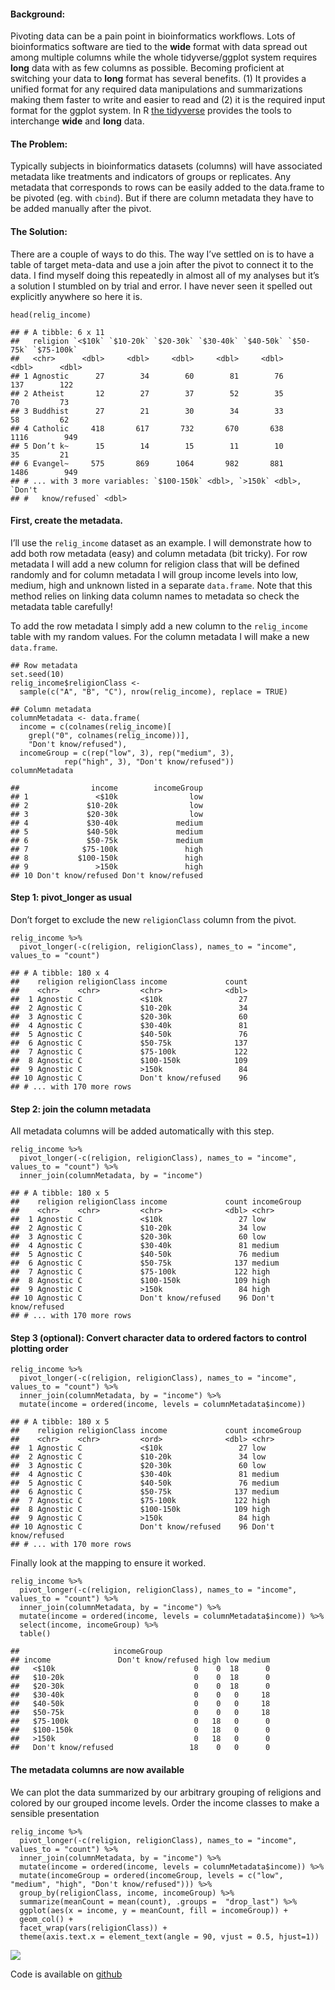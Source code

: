 #### Background:

Pivoting data can be a pain point in bioinformatics workflows. Lots of
bioinformatics software are tied to the **wide** format with data spread
out among multiple columns while the whole tidyverse/ggplot system
requires **long** data with as few columns as possible. Becoming
proficient at switching your data to **long** format has several
benefits. (1) It provides a unified format for any required data
manipulations and summarizations making them faster to write and easier
to read and (2) it is the required input format for the ggplot system.
In R [the tidyverse](https://www.tidyverse.org/) provides the tools to
interchange **wide** and **long** data.

#### The Problem:

Typically subjects in bioinformatics datasets (columns) will have
associated metadata like treatments and indicators of groups or
replicates. Any metadata that corresponds to rows can be easily added to
the data.frame to be pivoted (eg. with `cbind`). But if there are column
metadata they have to be added manually after the pivot.

#### The Solution:

There are a couple of ways to do this. The way I’ve settled on is to
have a table of target meta-data and use a join after the pivot to
connect it to the data. I find myself doing this repeatedly in almost
all of my analyses but it’s a solution I stumbled on by trial and error.
I have never seen it spelled out explicitly anywhere so here it is.

    head(relig_income)

    ## # A tibble: 6 x 11
    ##   religion `<$10k` `$10-20k` `$20-30k` `$30-40k` `$40-50k` `$50-75k` `$75-100k`
    ##   <chr>      <dbl>     <dbl>     <dbl>     <dbl>     <dbl>     <dbl>      <dbl>
    ## 1 Agnostic      27        34        60        81        76       137        122
    ## 2 Atheist       12        27        37        52        35        70         73
    ## 3 Buddhist      27        21        30        34        33        58         62
    ## 4 Catholic     418       617       732       670       638      1116        949
    ## 5 Don’t k~      15        14        15        11        10        35         21
    ## 6 Evangel~     575       869      1064       982       881      1486        949
    ## # ... with 3 more variables: `$100-150k` <dbl>, `>150k` <dbl>, `Don't
    ## #   know/refused` <dbl>

#### First, create the metadata.

I’ll use the `relig_income` dataset as an example. I will demonstrate
how to add both row metadata (easy) and column metadata (bit tricky).
For row metadata I will add a new column for religion class that will be
defined randomly and for column metadata I will group income levels into
low, medium, high and unknown listed in a separate `data.frame`. Note
that this method relies on linking data column names to metadata so
check the metadata table carefully!

To add the row metadata I simply add a new column to the `relig_income`
table with my random values. For the column metadata I will make a new
`data.frame`.

    ## Row metadata
    set.seed(10)
    relig_income$religionClass <- 
      sample(c("A", "B", "C"), nrow(relig_income), replace = TRUE)

    ## Column metadata
    columnMetadata <- data.frame(
      income = c(colnames(relig_income)[
        grepl("0", colnames(relig_income))],
        "Don't know/refused"),
      incomeGroup = c(rep("low", 3), rep("medium", 3), 
                rep("high", 3), "Don't know/refused"))
    columnMetadata

    ##                income        incomeGroup
    ## 1               <$10k                low
    ## 2             $10-20k                low
    ## 3             $20-30k                low
    ## 4             $30-40k             medium
    ## 5             $40-50k             medium
    ## 6             $50-75k             medium
    ## 7            $75-100k               high
    ## 8           $100-150k               high
    ## 9               >150k               high
    ## 10 Don't know/refused Don't know/refused

#### Step 1: pivot\_longer as usual

Don’t forget to exclude the new `religionClass` column from the pivot.

    relig_income %>%
      pivot_longer(-c(religion, religionClass), names_to = "income", values_to = "count")

    ## # A tibble: 180 x 4
    ##    religion religionClass income             count
    ##    <chr>    <chr>         <chr>              <dbl>
    ##  1 Agnostic C             <$10k                 27
    ##  2 Agnostic C             $10-20k               34
    ##  3 Agnostic C             $20-30k               60
    ##  4 Agnostic C             $30-40k               81
    ##  5 Agnostic C             $40-50k               76
    ##  6 Agnostic C             $50-75k              137
    ##  7 Agnostic C             $75-100k             122
    ##  8 Agnostic C             $100-150k            109
    ##  9 Agnostic C             >150k                 84
    ## 10 Agnostic C             Don't know/refused    96
    ## # ... with 170 more rows

#### Step 2: join the column metadata

All metadata columns will be added automatically with this step.

    relig_income %>%
      pivot_longer(-c(religion, religionClass), names_to = "income", values_to = "count") %>%
      inner_join(columnMetadata, by = "income")

    ## # A tibble: 180 x 5
    ##    religion religionClass income             count incomeGroup       
    ##    <chr>    <chr>         <chr>              <dbl> <chr>             
    ##  1 Agnostic C             <$10k                 27 low               
    ##  2 Agnostic C             $10-20k               34 low               
    ##  3 Agnostic C             $20-30k               60 low               
    ##  4 Agnostic C             $30-40k               81 medium            
    ##  5 Agnostic C             $40-50k               76 medium            
    ##  6 Agnostic C             $50-75k              137 medium            
    ##  7 Agnostic C             $75-100k             122 high              
    ##  8 Agnostic C             $100-150k            109 high              
    ##  9 Agnostic C             >150k                 84 high              
    ## 10 Agnostic C             Don't know/refused    96 Don't know/refused
    ## # ... with 170 more rows

#### Step 3 (optional): Convert character data to ordered factors to control plotting order

    relig_income %>%
      pivot_longer(-c(religion, religionClass), names_to = "income", values_to = "count") %>%
      inner_join(columnMetadata, by = "income") %>%
      mutate(income = ordered(income, levels = columnMetadata$income))

    ## # A tibble: 180 x 5
    ##    religion religionClass income             count incomeGroup       
    ##    <chr>    <chr>         <ord>              <dbl> <chr>             
    ##  1 Agnostic C             <$10k                 27 low               
    ##  2 Agnostic C             $10-20k               34 low               
    ##  3 Agnostic C             $20-30k               60 low               
    ##  4 Agnostic C             $30-40k               81 medium            
    ##  5 Agnostic C             $40-50k               76 medium            
    ##  6 Agnostic C             $50-75k              137 medium            
    ##  7 Agnostic C             $75-100k             122 high              
    ##  8 Agnostic C             $100-150k            109 high              
    ##  9 Agnostic C             >150k                 84 high              
    ## 10 Agnostic C             Don't know/refused    96 Don't know/refused
    ## # ... with 170 more rows

Finally look at the mapping to ensure it worked.

    relig_income %>%
      pivot_longer(-c(religion, religionClass), names_to = "income", values_to = "count") %>%
      inner_join(columnMetadata, by = "income") %>%
      mutate(income = ordered(income, levels = columnMetadata$income)) %>%
      select(income, incomeGroup) %>%
      table()

    ##                     incomeGroup
    ## income               Don't know/refused high low medium
    ##   <$10k                               0    0  18      0
    ##   $10-20k                             0    0  18      0
    ##   $20-30k                             0    0  18      0
    ##   $30-40k                             0    0   0     18
    ##   $40-50k                             0    0   0     18
    ##   $50-75k                             0    0   0     18
    ##   $75-100k                            0   18   0      0
    ##   $100-150k                           0   18   0      0
    ##   >150k                               0   18   0      0
    ##   Don't know/refused                 18    0   0      0

#### The metadata columns are now available

We can plot the data summarized by our arbitrary grouping of religions
and colored by our grouped income levels. Order the income classes to
make a sensible presentation

    relig_income %>%
      pivot_longer(-c(religion, religionClass), names_to = "income", values_to = "count") %>%
      inner_join(columnMetadata, by = "income") %>%
      mutate(income = ordered(income, levels = columnMetadata$income)) %>%
      mutate(incomeGroup = ordered(incomeGroup, levels = c("low", "medium", "high", "Don't know/refused"))) %>%
      group_by(religionClass, income, incomeGroup) %>%
      summarize(meanCount = mean(count), .groups =  "drop_last") %>%
      ggplot(aes(x = income, y = meanCount, fill = incomeGroup)) +
      geom_col() +
      facet_wrap(vars(religionClass)) + 
      theme(axis.text.x = element_text(angle = 90, vjust = 0.5, hjust=1))

![](pivotColumnMetadata_files/figure-markdown_strict/unnamed-chunk-8-1.png)

Code is available on
[github](https://github.com/ncarrut/PivotColumnMetadata)
